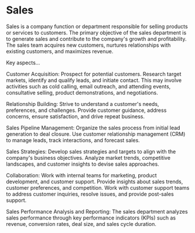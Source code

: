 # Sales

Sales is a company function or department responsible for selling products or services to customers. The primary objective of the sales department is to generate sales and contribute to the company's growth and profitability. The sales team acquires new customers, nurtures relationships with existing customers, and maximizes revenue.

Key aspects…

Customer Acquisition: Prospect for potential customers. Research target markets, identify and qualify leads, and initiate contact. This may involve activities such as cold calling, email outreach, and attending events, consultative selling, product demonstrations, and negotiations.

Relationship Building: Strive to understand a customer's needs, preferences, and challenges. Provide customer guidance, address concerns, ensure satisfaction, and drive repeat business.

Sales Pipeline Management: Organize the sales process from initial lead generation to deal closure. Use customer relationship management (CRM) to manage leads, track interactions, and forecast sales.

Sales Strategies: Develop sales strategies and targets to align with the company's business objectives. Analyze market trends, competitive landscapes, and customer insights to devise sales approaches.

Collaboration: Work with internal teams for marketing, product development, and customer support. Provide insights about sales trends, customer preferences, and competition. Work with customer support teams to address customer inquiries, resolve issues, and provide post-sales support.

Sales Performance Analysis and Reporting: The sales department analyzes sales performance through key performance indicators (KPIs) such as revenue, conversion rates, deal size, and sales cycle duration.
